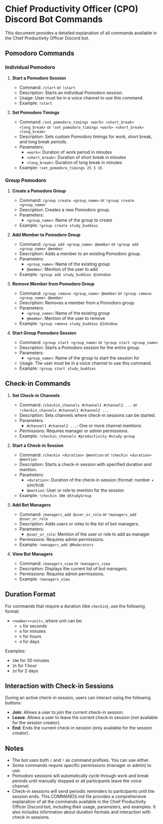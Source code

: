 # Chief Productivity Officer (CPO) Discord Bot Commands

This document provides a detailed explanation of all commands available in the Chief Productivity Officer Discord bot.

## Pomodoro Commands

### Individual Pomodoro

1. **Start a Pomodoro Session**
   - Command: `/start` or `!start`
   - Description: Starts an individual Pomodoro session.
   - Usage: User must be in a voice channel to use this command.
   - Example: `!start`

2. **Set Pomodoro Timings**
   - Command: `/set_pomodoro_timings <work> <short_break> <long_break>` or `!set_pomodoro_timings <work> <short_break> <long_break>`
   - Description: Sets custom Pomodoro timings for work, short break, and long break periods.
   - Parameters:
     - `<work>`: Duration of work period in minutes
     - `<short_break>`: Duration of short break in minutes
     - `<long_break>`: Duration of long break in minutes
   - Example: `!set_pomodoro_timings 25 5 15`

### Group Pomodoro

1. **Create a Pomodoro Group**
   - Command: `/group create <group_name>` or `!group create <group_name>`
   - Description: Creates a new Pomodoro group.
   - Parameters:
     - `<group_name>`: Name of the group to create
   - Example: `!group create study_buddies`

2. **Add Member to Pomodoro Group**
   - Command: `/group add <group_name> @member` or `!group add <group_name> @member`
   - Description: Adds a member to an existing Pomodoro group.
   - Parameters:
     - `<group_name>`: Name of the existing group
     - `@member`: Mention of the user to add
   - Example: `!group add study_buddies @JohnDoe`

3. **Remove Member from Pomodoro Group**
   - Command: `/group remove <group_name> @member` or `!group remove <group_name> @member`
   - Description: Removes a member from a Pomodoro group.
   - Parameters:
     - `<group_name>`: Name of the existing group
     - `@member`: Mention of the user to remove
   - Example: `!group remove study_buddies @JohnDoe`

4. **Start Group Pomodoro Session**
   - Command: `/group start <group_name>` or `!group start <group_name>`
   - Description: Starts a Pomodoro session for the entire group.
   - Parameters:
     - `<group_name>`: Name of the group to start the session for
   - Usage: The user must be in a voice channel to use this command.
   - Example: `!group start study_buddies`

## Check-in Commands

1. **Set Check-in Channels**
   - Command: `/checkin_channels #channel1 #channel2 ...` or `!checkin_channels #channel1 #channel2 ...`
   - Description: Sets channels where check-in sessions can be started.
   - Parameters:
     - `#channel1 #channel2 ...`: One or more channel mentions
   - Permissions: Requires manager or admin permissions.
   - Example: `!checkin_channels #productivity #study-group`

2. **Start a Check-in Session**
   - Command: `/checkin <duration> @mention` or `!checkin <duration> @mention`
   - Description: Starts a check-in session with specified duration and mention.
   - Parameters:
     - `<duration>`: Duration of the check-in session (format: number + s/m/h/d)
     - `@mention`: User or role to mention for the session
   - Example: `!checkin 30m @StudyGroup`

3. **Add Bot Managers**
   - Command: `/managers_add @user_or_role` or `!managers_add @user_or_role`
   - Description: Adds users or roles to the list of bot managers.
   - Parameters:
     - `@user_or_role`: Mention of the user or role to add as manager
   - Permissions: Requires admin permissions.
   - Example: `!managers_add @Moderators`

4. **View Bot Managers**
   - Command: `/managers_view` or `!managers_view`
   - Description: Displays the current list of bot managers.
   - Permissions: Requires admin permissions.
   - Example: `!managers_view`

## Duration Format

For commands that require a duration (like `checkin`), use the following format:
- `<number><unit>`, where unit can be:
  - `s` for seconds
  - `m` for minutes
  - `h` for hours
  - `d` for days

Examples:
- `30m` for 30 minutes
- `1h` for 1 hour
- `2d` for 2 days

## Interaction with Check-in Sessions

During an active check-in session, users can interact using the following buttons:
- **Join**: Allows a user to join the current check-in session.
- **Leave**: Allows a user to leave the current check-in session (not available for the session creator).
- **End**: Ends the current check-in session (only available for the session creator).

## Notes

- The bot uses both `/` and `!` as command prefixes. You can use either.
- Some commands require specific permissions (manager or admin) to use.
- Pomodoro sessions will automatically cycle through work and break periods until manually stopped or all participants leave the voice channel.
- Check-in sessions will send periodic reminders to participants until the session ends.
This COMMANDS.md file provides a comprehensive explanation of all the commands available in the Chief Productivity Officer Discord bot, including their usage, parameters, and examples. It also includes information about duration formats and interaction with check-in sessions.